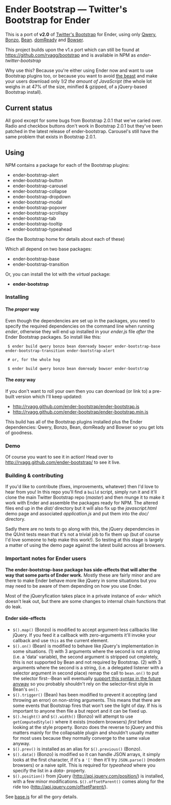 # Ender Bootstrap &mdash; Twitter's Bootstrap for Ender

This is a port of **v2.0** of [Twitter's
Bootstrap](http://twitter.github.com/bootstrap) for Ender, using only
[Qwery](https://github.com/ded/qwery),
[Bonzo](https://github.com/ded/bonzo),
[Bean](https://github.com/fat/bean).
[domReady](https://github.com/ded/domready) and
[Bowser](https://github.com/ded/bowser).

This project builds upon the v1.x port which can still be found at
https://github.com/rvagg/bootstrap and is available in NPM as
*ender-twitter-bootstrap*

Why use this? Because you're either using Ender now and want to use
Bootstrap plugins too, or because you want to avoid [the
beast](http://jquery.com) and make your users download only *1/2 the
amount of JavaScript* (the whole lot weighs in at 47% of the size,
minified & gzipped, of a jQuery-based Bootstrap install).

## Current status

All good except for some bugs from Bootstrap 2.0.1 that we've caried
over. Radio and checkbox buttons don't work in Bootstrap 2.0.1 but
they've been patched in the latest release of ender-bootstrap.
Carousel's still have the same problem that exists in Bootstrap 2.0.1.

## Using

NPM contains a package for each of the Bootstrap plugins:

 * ender-bootstrap-alert
 * ender-bootstrap-button
 * ender-bootstrap-carousel
 * ender-bootstrap-collapse
 * ender-bootstrap-dropdown
 * ender-bootstrap-modal
 * ender-bootstrap-popover
 * ender-bootstrap-scrollspy
 * ender-bootstrap-tab
 * ender-bootstrap-tooltip
 * ender-bootstrap-typeahead

(See the Bootstrap home for details about each of these)

Which all depend on two base packages:

 * ender-bootstrap-base
 * ender-bootstrap-transition

Or, you can install the lot with the *virtual* package:

 * **ender-bootstrap**

### Installing

#### The *proper* way

Even though the dependencies are set up in the packages, you need to
specify the required dependencies on the command line when running
*ender*, otherwise they will end up installed in your *ender.js* file
*after* the Ender Bootstrap packages. So install like this:

```
 $ ender build qwery bonzo bean domready bowser ender-bootstrap-base ender-bootstrap-transition ender-bootstrap-alert

 # or, for the whole hog

 $ ender build qwery bonzo bean domready bowser ender-bootstrap
```

#### The *easy* way

If you don't want to roll your own then you can download (or link to) a
pre-built version which I'll keep updated:

 * http://rvagg.github.com/ender-bootstrap/ender-bootstrap.js
 * http://rvagg.github.com/ender-bootstrap/ender-bootstrap.min.js

This build has all of the Bootstrap plugins installed plus the Ender
dependencies: Qwery, Bonzo, Bean, domReady and Bowser so you get lots of
goodness.

### Demo

Of course you want to see it in action! Head over to
http://rvagg.github.com/ender-bootstrap/ to see it live.

### Building & contributing

If you'd like to contribute (fixes, improvements, whatever) then I'd
love to hear from you! In this repo you'll find a `build` script, simply
run it and it'll clone the main Twitter Bootstrap repo (*master*) and
then munge it to make it work with Ender and assemble the packages ready
for NPM. The altered files end up in the *dist/* directory but it will
also fix up the *javascript.html* demo page and associated
*application.js* and put them into the *doc/* directory.

Sadly there are no tests to go along with this, the jQuery dependencies
in the QUnit tests mean that it's not a trivial job to fix them up (but
of course I'd love someone to help make this work!). So testing at this
stage is largely a matter of using the demo page against the latest
build across all browsers.

### Important notes for Ender users

**The ender-bootstrap-base package has side-effects that will alter the
way that some parts of Ender work.** Mostly these are fairly minor and
are there to make Ender behave more like jQuery in some situations but
you may need to be aware of them depending on how you use Ender.

Most of the jQueryfication takes place in a private instance of `ender`
which doesn't leak out, but there are some changes to internal chain
functions that do leak.

#### Ender side-effects

 * `$().map()` (Bonzo) is modified to accept argument-less callbacks
   like jQuery. If you feed it a callback with zero-arguments it'll
   invoke your callback and use `this` as the current element.
 * `$().on()` (Bean) is modified to behave like jQuery's implementation
   in some situations. (1) with 3 arguments where the second is not a
   string (i.e. a 'data' variable), the second argument is stripped out
   cmpletely, this is not supported by Bean and not required by
   Bootstrap. (2) with 3 arguments where the second is a string, (i.e. a
   delegated listener with a selector argument in second place) remap
   the call to `bean.on()` to put the selector first--Bean will
   eventually [support this syntax in the future
   anyway](https://github.com/fat/bean/issues/55) so you probably
   shouldn't rely on the selector-first style in Bean's `on()`.
 * `$().trigger()` (Bean) has been modified to prevent it accepting (and
   throwing an error) on non-string arguments. This means that there are
   some events that Bootstrap fires that won't see the light of day. If
   his is important to anyone then file a but report and it can be
   fixed up.
 * `$().height()` and `$().width()` (Bonzo) will attempt to use
   `getComputedStyle()` where it exists (modern browsers) *first* before
   looking at the style property. Bonzo does the reverse to jQuery and
   this matters mainly for the collapsable plugin and shouldn't usually
   matter for most uses because they normally converge to the same value
   anyway.
 * `$().prev()` is installed as an alias for `$().previous()` (Bonzo).
 * `$().data()` (Bonzo) is modified so it can handle JSON arrays, it
   simply looks at the first character, if it's a `'['` then it'll try
   `JSON.parse()` (modern browsers) or a naive split. This is required
   for *typeahead* where you specify the list in a *data-* property.
 * `$().position()` from jQuery (http://api.jquery.com/position/) is
   installed, with a few minor modifications. `$().offsetParent()` comes
   along for the ride too (http://api.jquery.com/offsetParent/).

See
[base.js](https://github.com/rvagg/ender-bootstrap/blob/master/base/base.js)
for all the gory details.

